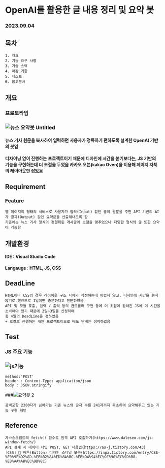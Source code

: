 # OpenAI를 활용한 글 내용 정리 및 요약 봇
### 2023.09.04

## 목차
```
1. 개요
2. 기능 요구 사항
3. 기술 스택
4. 마감 기한
5. 테스트
6. 참고문서
```

## 개요
### 프로토타입 
### ![뉴스 요약봇  Untitled](https://github.com/onehowon/ToyProject/assets/81984723/94a8ed72-01d7-4483-86ec-e989f3d02cb1)
#### 뉴스 기사 원문을 복사하여 입력하면 사용자가 정독하기 편하도록 설계한 OpenAI 기반의 봇임
#### 디자이닝 없이 진행하는 프로젝트이기 때문에 디자인에 시간을 쏟기보다는, JS 기반의 기능을 구현하는데 더 초점을 두었음 카카오 오븐(kakao Oven)을 이용해 페이지 자체의 레이아웃만 잡았음

## Requirement
### Feature
```
웹 페이지의 형태의 서비스로 사용자가 입력(Input) 값인 글의 원문을 주면 API 기반의 AI가 결과(Output) 값인 요약문을 산출해내도록 함
기존에는 뉴스 기사 형식의 정형화된 게시글에 초점을 맞추었으나 다양한 형식의 글 또한 요약이 가능함
```

## 개발환경
#### IDE : Visual Studio Code
#### Langauge : HTML, JS, CSS


## DeadLine
```
HTML이나 CSS의 경우 레이아웃 구조 자체가 작성하는데 어렵지 않고, 디자인에 시간을 쏟지 않기로 했으므로 1일이면 충분하다고 판단하였음
API 및 모듈 호출, 입력 / 출력 등의 컨트롤러 구현 등에 더 초점이 잡혀진 JS에 더 시간을 소비해야 했기 때문에 2일~3일을 산정하여
총 4일의 DeadLine을 정하였음
+ 로컬로 진행하는 개인 프로젝트이므로 배포 단계는 생략하였음
```

## Test
### JS 주요 기능
### ![js기능](https://github.com/onehowon/ToyProject/assets/81984723/296af6b2-5e7a-4b17-8bf5-55b4d6b7eff4)
```
method:'POST'
header : Content-Type: application/json
body : JSON.stringify
```
###![요약봇 2](https://github.com/onehowon/ToyProject/assets/81984723/11ee73e2-c2e9-4bfe-a48e-5344b6ce057b)
```
공백포함 2300자가 넘어가는 기존 뉴스의 글자 수를 241자까지 축소하여 요약해주고 있는 기능 구현 화면
```

## Reference
```
자바스크립트의 fetch() 함수로 원격 API 호출하기(https://www.daleseo.com/js-window-fetch/)
API 설계 시 데이터 타입 POST, GET 사용법(https://as-j.tistory.com/43)
[CSS] 🎨 버튼(Button) 디자인 스타일 모음(https://inpa.tistory.com/entry/CSS-%F0%9F%92%8D-%EB%B2%84%ED%8A%BC-%EB%94%94%EC%9E%90%EC%9D%B8-%EB%AA%A8%EC%9D%8C)
```
